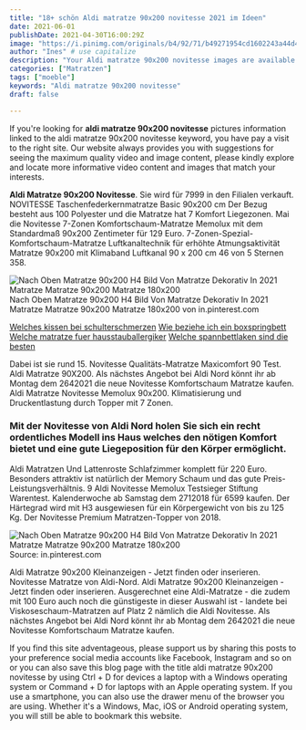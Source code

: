 ```yaml
---
title: "18+ schön Aldi matratze 90x200 novitesse 2021 im Ideen"
date: 2021-06-01
publishDate: 2021-04-30T16:00:29Z
image: "https://i.pinimg.com/originals/b4/92/71/b49271954cd1602243a44d41f1a9b78e.jpg"
author: "Ines" # use capitalize
description: "Your Aldi matratze 90x200 novitesse images are available in this site. Aldi matratze 90x200 novitesse are a topic that is being searched for and liked by netizens today. You can Find and Download the Aldi matratze 90x200 novitesse files here. Find and Download all royalty-free photos and vectors."
categories: ["Matratzen"]
tags: ["moeble"]
keywords: "Aldi matratze 90x200 novitesse"
draft: false

---
```


If you're looking for **aldi matratze 90x200 novitesse** pictures information linked to the aldi matratze 90x200 novitesse keyword, you have pay a visit to the right  site. Our website always  provides you with  suggestions  for seeing  the maximum  quality video and image  content, please kindly explore and locate more informative video content and images that match your interests.

**Aldi Matratze 90x200 Novitesse**. Sie wird für 7999 in den Filialen verkauft. NOVITESSE Taschenfederkernmatratze Basic 90x200 cm Der Bezug besteht aus 100 Polyester und die Matratze hat 7 Komfort Liegezonen. Mai die Novitesse 7-Zonen Komfortschaum-Matratze Memolux mit dem Standardmaß 90x200 Zentimeter für 129 Euro. 7-Zonen-Spezial-Komfortschaum-Matratze Luftkanaltechnik für erhöhte Atmungsaktivität Matratze 90x200 mit Klimaband Luftkanal 90 x 200 cm 46 von 5 Sternen 358.

![Nach Oben Matratze 90x200 H4 Bild Von Matratze Dekorativ In 2021 Matratze Matratze 90x200 Matratze 180x200](https://i.pinimg.com/originals/b4/92/71/b49271954cd1602243a44d41f1a9b78e.jpg "Nach Oben Matratze 90x200 H4 Bild Von Matratze Dekorativ In 2021 Matratze Matratze 90x200 Matratze 180x200")
Nach Oben Matratze 90x200 H4 Bild Von Matratze Dekorativ In 2021 Matratze Matratze 90x200 Matratze 180x200 von in.pinterest.com

[Welches kissen bei schulterschmerzen](/welches-kissen-bei-schulterschmerzen/)
[Wie beziehe ich ein boxspringbett](/wie-beziehe-ich-ein-boxspringbett/)
[Welche matratze fuer hausstauballergiker](/welche-matratze-fuer-hausstauballergiker/)
[Welche spannbettlaken sind die besten](/welche-spannbettlaken-sind-die-besten/)

Dabei ist sie rund 15. Novitesse Qualitäts-Matratze Maxicomfort 90 Test. Aldi Matratze 90X200. Als nächstes Angebot bei Aldi Nord könnt ihr ab Montag dem 2642021 die neue Novitesse Komfortschaum Matratze kaufen. Aldi Matratze Novitesse Memolux 90x200. Klimatisierung und Druckentlastung durch Topper mit 7 Zonen.

### Mit der Novitesse von Aldi Nord holen Sie sich ein recht ordentliches Modell ins Haus welches den nötigen Komfort bietet und eine gute Liegeposition für den Körper ermöglicht.

Aldi Matratzen Und Lattenroste Schlafzimmer komplett für 220 Euro. Besonders attraktiv ist natürlich der Memory Schaum und das gute Preis-Leistungsverhältnis. 9 Aldi Novitesse Memolux Testsieger Stiftung Warentest. Kalenderwoche ab Samstag dem 2712018 für 6599 kaufen. Der Härtegrad wird mit H3 ausgewiesen für ein Körpergewicht von bis zu 125 Kg. Der Novitesse Premium Matratzen-Topper von 2018.


![Nach Oben Matratze 90x200 H4 Bild Von Matratze Dekorativ In 2021 Matratze Matratze 90x200 Matratze 180x200](https://i.pinimg.com/originals/b4/92/71/b49271954cd1602243a44d41f1a9b78e.jpg "Nach Oben Matratze 90x200 H4 Bild Von Matratze Dekorativ In 2021 Matratze Matratze 90x200 Matratze 180x200")
Source: in.pinterest.com

Aldi Matratze 90x200 Kleinanzeigen - Jetzt finden oder inserieren. Novitesse Matratze von Aldi-Nord. Aldi Matratze 90x200 Kleinanzeigen - Jetzt finden oder inserieren. Ausgerechnet eine Aldi-Matratze - die zudem mit 100 Euro auch noch die günstigeste in dieser Auswahl ist - landete bei Viskoseschaum-Matratzen auf Platz 2 nämlich die Aldi Novitesse. Als nächstes Angebot bei Aldi Nord könnt ihr ab Montag dem 2642021 die neue Novitesse Komfortschaum Matratze kaufen.

If you find this site adventageous, please support us by sharing this posts to your preference social media accounts like Facebook, Instagram and so on or you can also save this blog page with the title aldi matratze 90x200 novitesse by using Ctrl + D for devices a laptop with a Windows operating system or Command + D for laptops with an Apple operating system. If you use a smartphone, you can also use the drawer menu of the browser you are using. Whether it's a Windows, Mac, iOS or Android operating system, you will still be able to bookmark this website.
